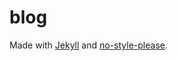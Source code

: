 # blog

Made with [Jekyll](https://jekyllrb.com/) and [no-style-please](https://github.com/riggraz/no-style-please).
